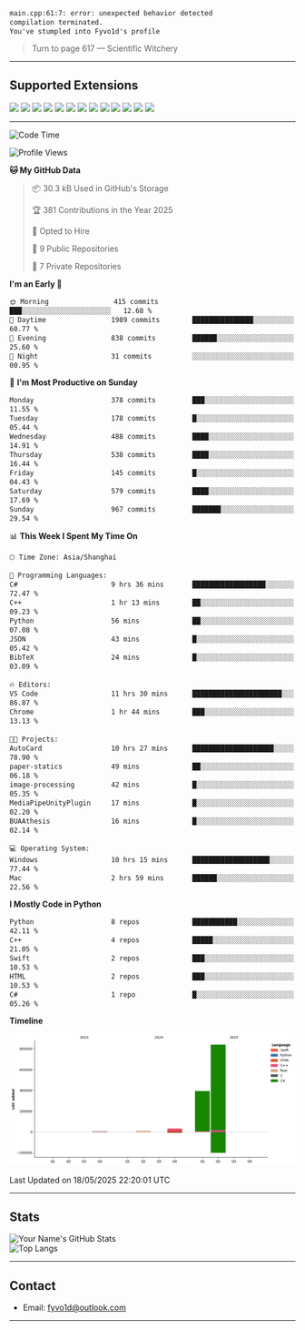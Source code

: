 ```
main.cpp:61:7: error: unexpected behavior detected
compilation terminated.
You've stumpled into Fyvo1d's profile
```

> Turn to page 617 — Scientific Witchery

---

## Supported Extensions

<p align="left">
  <img src="https://cdn.jsdelivr.net/gh/devicons/devicon/icons/cplusplus/cplusplus-original.svg" height="40" />
  <img src="https://cdn.jsdelivr.net/gh/devicons/devicon/icons/csharp/csharp-original.svg" height="40" />
  <img src="https://cdn.jsdelivr.net/gh/devicons/devicon/icons/python/python-original.svg" height="40" />
  <img src="https://cdn.jsdelivr.net/gh/devicons/devicon/icons/swift/swift-original.svg" height="40" />
  <img src="https://cdn.jsdelivr.net/gh/devicons/devicon/icons/git/git-original.svg" height="40" />
  <img src="https://cdn.jsdelivr.net/gh/devicons/devicon/icons/docker/docker-original.svg" height="40" />
  <img src="https://cdn.jsdelivr.net/gh/devicons/devicon/icons/vscode/vscode-original.svg" height="40" />
  <img src="https://www.vulkan.org/user/themes/vulkan/images/logo/vulkan-logo.svg" height="40" />
  <img src="https://cdn.jsdelivr.net/gh/devicons/devicon/icons/opengl/opengl-original.svg" height="40" />
  <img src="https://cdn.jsdelivr.net/gh/devicons/devicon/icons/pytorch/pytorch-original.svg" height="40" />
  <img src="https://cdn.jsdelivr.net/gh/devicons/devicon/icons/unity/unity-original.svg" height="40" />
  <img src="https://cdn.jsdelivr.net/gh/devicons/devicon/icons/unrealengine/unrealengine-original.svg" height="40" />
  <img src="https://cdn.jsdelivr.net/gh/devicons/devicon/icons/cmake/cmake-original.svg" height="40" />
</p>


---

<!--START_SECTION:waka-->
![Code Time](http://img.shields.io/badge/Code%20Time-142%20hrs%2013%20mins-blue)

![Profile Views](http://img.shields.io/badge/Profile%20Views-10-blue)

**🐱 My GitHub Data** 

> 📦 30.3 kB Used in GitHub's Storage 
 > 
> 🏆 381 Contributions in the Year 2025
 > 
> 💼 Opted to Hire
 > 
> 📜 9 Public Repositories 
 > 
> 🔑 7 Private Repositories 
 > 
**I'm an Early 🐤** 

```text
🌞 Morning                415 commits         ███░░░░░░░░░░░░░░░░░░░░░░   12.68 % 
🌆 Daytime                1989 commits        ███████████████░░░░░░░░░░   60.77 % 
🌃 Evening                838 commits         ██████░░░░░░░░░░░░░░░░░░░   25.60 % 
🌙 Night                  31 commits          ░░░░░░░░░░░░░░░░░░░░░░░░░   00.95 % 
```
📅 **I'm Most Productive on Sunday** 

```text
Monday                   378 commits         ███░░░░░░░░░░░░░░░░░░░░░░   11.55 % 
Tuesday                  178 commits         █░░░░░░░░░░░░░░░░░░░░░░░░   05.44 % 
Wednesday                488 commits         ████░░░░░░░░░░░░░░░░░░░░░   14.91 % 
Thursday                 538 commits         ████░░░░░░░░░░░░░░░░░░░░░   16.44 % 
Friday                   145 commits         █░░░░░░░░░░░░░░░░░░░░░░░░   04.43 % 
Saturday                 579 commits         ████░░░░░░░░░░░░░░░░░░░░░   17.69 % 
Sunday                   967 commits         ███████░░░░░░░░░░░░░░░░░░   29.54 % 
```


📊 **This Week I Spent My Time On** 

```text
🕑︎ Time Zone: Asia/Shanghai

💬 Programming Languages: 
C#                       9 hrs 36 mins       ██████████████████░░░░░░░   72.47 % 
C++                      1 hr 13 mins        ██░░░░░░░░░░░░░░░░░░░░░░░   09.23 % 
Python                   56 mins             ██░░░░░░░░░░░░░░░░░░░░░░░   07.08 % 
JSON                     43 mins             █░░░░░░░░░░░░░░░░░░░░░░░░   05.42 % 
BibTeX                   24 mins             █░░░░░░░░░░░░░░░░░░░░░░░░   03.09 % 

🔥 Editors: 
VS Code                  11 hrs 30 mins      ██████████████████████░░░   86.87 % 
Chrome                   1 hr 44 mins        ███░░░░░░░░░░░░░░░░░░░░░░   13.13 % 

🐱‍💻 Projects: 
AutoCard                 10 hrs 27 mins      ████████████████████░░░░░   78.90 % 
paper-statics            49 mins             ██░░░░░░░░░░░░░░░░░░░░░░░   06.18 % 
image-processing         42 mins             █░░░░░░░░░░░░░░░░░░░░░░░░   05.35 % 
MediaPipeUnityPlugin     17 mins             █░░░░░░░░░░░░░░░░░░░░░░░░   02.20 % 
BUAAthesis               16 mins             █░░░░░░░░░░░░░░░░░░░░░░░░   02.14 % 

💻 Operating System: 
Windows                  10 hrs 15 mins      ███████████████████░░░░░░   77.44 % 
Mac                      2 hrs 59 mins       ██████░░░░░░░░░░░░░░░░░░░   22.56 % 
```

**I Mostly Code in Python** 

```text
Python                   8 repos             ███████████░░░░░░░░░░░░░░   42.11 % 
C++                      4 repos             █████░░░░░░░░░░░░░░░░░░░░   21.05 % 
Swift                    2 repos             ███░░░░░░░░░░░░░░░░░░░░░░   10.53 % 
HTML                     2 repos             ███░░░░░░░░░░░░░░░░░░░░░░   10.53 % 
C#                       1 repo              █░░░░░░░░░░░░░░░░░░░░░░░░   05.26 % 
```



**Timeline**

![Lines of Code chart](https://raw.githubusercontent.com/FyVoid/FyVoid/main/assets/bar_graph.png)


 Last Updated on 18/05/2025 22:20:01 UTC
<!--END_SECTION:waka-->

---

## Stats

![Your Name's GitHub Stats](https://github-readme-stats.vercel.app/api?username=fyvoid&show_icons=true&theme=tokyonight)  
![Top Langs](https://github-readme-stats.vercel.app/api/top-langs/?username=fyvoid&layout=compact&theme=tokyonight)

---

## Contact

- Email: [fyvo1d@outlook.com](fyvo1d@outlook.com)  

---
